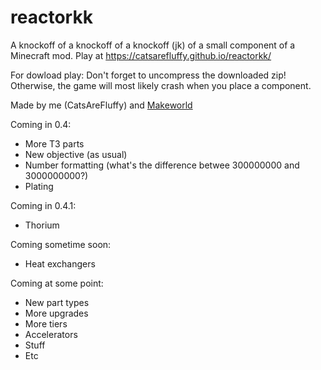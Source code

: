 # reactorkk
A knockoff of a knockoff of a knockoff (jk) of a small component of a Minecraft mod. Play at https://catsarefluffy.github.io/reactorkk/

For dowload play: Don't forget to uncompress the downloaded zip! Otherwise, the game will most likely crash when you place a component.

Made by me (CatsAreFluffy) and [Makeworld](https://scratch.mit.edu/users/MAKEWORLD/)

Coming in 0.4:
* More T3 parts
* New objective (as usual)
* Number formatting (what's the difference betwee 300000000 and 3000000000?)
* Plating

Coming in 0.4.1:
* Thorium

Coming sometime soon:
* Heat exchangers

Coming at some point:
* New part types
* More upgrades
* More tiers
* Accelerators
* Stuff
* Etc
